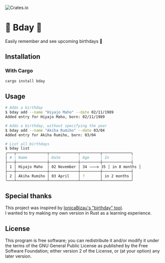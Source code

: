![Crates.io](https://img.shields.io/crates/v/bday)

# 🎂 Bday 🎉

Easily remember and see upcoming birthdays 🎂

## Installation
### With Cargo
```bash
cargo install bday
```

## Usage
```bash
# Adds a birthday
$ bday add --name "Hiyajo Maho" --date 02/11/1989
Added entry for Hiyajo Maho, born: 02/11/1989

# Adds a birthday, without specifying the year
$ bday add --name "Akiha Rumiho" --date 03/04
Added entry for Akiha Rumiho, born: 03/04

# List all birthdays
$ bday list
╭───┬──────────────┬─────────────┬─────────┬─────────────╮
│ # │ Name         │ Date        │ Age     │ In          │
├───┼──────────────┼─────────────┼─────────┼─────────────┤
│ 1 │ Hiyajo Maho  │ 02 November │ 34 🡒 35 │ in 8 months │
├───┼──────────────┼─────────────┼─────────┼─────────────┤
│ 2 │ Akiha Rumiho │ 03 April    │ ?       │ in 2 months │
╰───┴──────────────┴─────────────┴─────────┴─────────────╯
```


## Special thanks
This project was inspired by [IonicaBizau's "birthday" tool](https://github.com/IonicaBizau/birthday).  
I wanted to try making my own version in Rust as a learning experience.

## License

This program is free software; you can redistribute it and/or modify it under the terms of the GNU General Public License as published by the Free Software Foundation; either version 2 of the License, or (at your option) any later version.